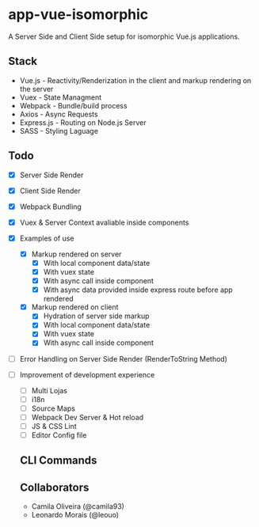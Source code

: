 # app-vue-isomorphic
A Server Side and Client Side setup for isomorphic Vue.js applications.

## Stack
- Vue.js - Reactivity/Renderization in the client and markup rendering on the server
- Vuex - State Managment
- Webpack - Bundle/build process
- Axios - Async Requests
- Express.js - Routing on Node.js Server
- SASS - Styling Laguage

## Todo
- [x] Server Side Render
- [x] Client Side Render
- [x] Webpack Bundling
- [x] Vuex & Server Context avaliable inside components
- [x] Examples of use
  - [x] Markup rendered on server
    - [x] With local component data/state
    - [x] With vuex state
    - [x] With async call inside component
    - [x] With async data provided inside express route before app rendered
  - [x] Markup rendered on client
    - [x] Hydration of server side markup
    - [x] With local component data/state
    - [x] With vuex state
    - [x] With async call inside component
- [ ] Error Handling on Server Side Render (RenderToString Method)
- [ ] Improvement of development experience
  - [ ] Multi Lojas
  - [ ] i18n
  - [ ] Source Maps
  - [ ] Webpack Dev Server & Hot reload
  - [ ] JS & CSS Lint
  - [ ] Editor Config file
  
  ## CLI Commands
  
  ## Collaborators
  - Camila Oliveira (@camila93)
  - Leonardo Morais (@leouo)

